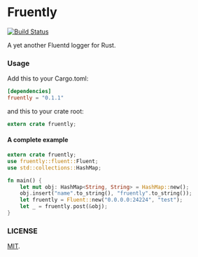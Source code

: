Fruently
===

[![Build Status](https://travis-ci.org/cosmo0920/fruently.svg?branch=master)](https://travis-ci.org/cosmo0920/fruently)

A yet another Fluentd logger for Rust.

### Usage

Add this to your Cargo.toml:

```toml
[dependencies]
fruently = "0.1.1"
```

and this to your crate root:

```rust
extern crate fruently;
```

#### A complete example

```rust
extern crate fruently;
use fruently::fluent::Fluent;
use std::collections::HashMap;

fn main() {
    let mut obj: HashMap<String, String> = HashMap::new();
    obj.insert("name".to_string(), "fruently".to_string());
    let fruently = Fluent::new("0.0.0.0:24224", "test");
    let _ = fruently.post(&obj);
}
```

### LICENSE

[MIT](LICENSE).
